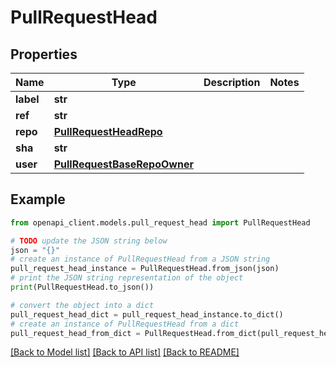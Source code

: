 # PullRequestHead


## Properties

Name | Type | Description | Notes
------------ | ------------- | ------------- | -------------
**label** | **str** |  | 
**ref** | **str** |  | 
**repo** | [**PullRequestHeadRepo**](PullRequestHeadRepo.md) |  | 
**sha** | **str** |  | 
**user** | [**PullRequestBaseRepoOwner**](PullRequestBaseRepoOwner.md) |  | 

## Example

```python
from openapi_client.models.pull_request_head import PullRequestHead

# TODO update the JSON string below
json = "{}"
# create an instance of PullRequestHead from a JSON string
pull_request_head_instance = PullRequestHead.from_json(json)
# print the JSON string representation of the object
print(PullRequestHead.to_json())

# convert the object into a dict
pull_request_head_dict = pull_request_head_instance.to_dict()
# create an instance of PullRequestHead from a dict
pull_request_head_from_dict = PullRequestHead.from_dict(pull_request_head_dict)
```
[[Back to Model list]](../README.md#documentation-for-models) [[Back to API list]](../README.md#documentation-for-api-endpoints) [[Back to README]](../README.md)


